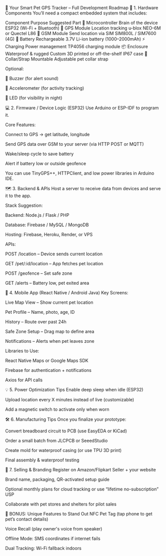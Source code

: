 🐶 Your Smart Pet GPS Tracker – Full Development Roadmap
🔧 1. Hardware Components
You’ll need a compact embedded system that includes:

Component	Purpose	Suggested Part
🧠 Microcontroller	Brain of the device	ESP32 (Wi-Fi + Bluetooth)
📍 GPS Module	Location tracking	u-blox NEO-6M or Quectel L86
📶 GSM Module	Send location via SIM	SIM800L / SIM7600 (4G)
🔋 Battery	Rechargeable	3.7V Li-ion battery (1000–2000mAh)
⚡ Charging	Power management	TP4056 charging module
📦 Enclosure	Waterproof & rugged	Custom 3D printed or off-the-shelf IP67 case
🐾 Collar/Strap	Mountable	Adjustable pet collar strap

Optional:

📢 Buzzer (for alert sound)

🧠 Accelerometer (for activity tracking)

🔦 LED (for visibility in night)

💻 2. Firmware / Device Logic (ESP32)
Use Arduino or ESP-IDF to program it.

Core Features:

Connect to GPS → get latitude, longitude

Send GPS data over GSM to your server (via HTTP POST or MQTT)

Wake/sleep cycle to save battery

Alert if battery low or outside geofence

You can use TinyGPS++, HTTPClient, and low power libraries in Arduino IDE.

🗺️ 3. Backend & APIs
Host a server to receive data from devices and serve it to the app.

Stack Suggestion:

Backend: Node.js / Flask / PHP

Database: Firebase / MySQL / MongoDB

Hosting: Firebase, Heroku, Render, or VPS

APIs:

POST /location – Device sends current location

GET /pet/:id/location – App fetches pet location

POST /geofence – Set safe zone

GET /alerts – Battery low, pet exited area

📱 4. Mobile App (React Native / Android Java)
Key Screens:

Live Map View – Show current pet location

Pet Profile – Name, photo, age, ID

History – Route over past 24h

Safe Zone Setup – Drag map to define area

Notifications – Alerts when pet leaves zone

Libraries to Use:

React Native Maps or Google Maps SDK

Firebase for authentication + notifications

Axios for API calls

💡 5. Power Optimization Tips
Enable deep sleep when idle (ESP32)

Upload location every X minutes instead of live (customizable)

Add a magnetic switch to activate only when worn

🛠️ 6. Manufacturing Tips
Once you finalize your prototype:

Convert breadboard circuit to PCB (use EasyEDA or KiCad)

Order a small batch from JLCPCB or SeeedStudio

Create mold for waterproof casing (or use TPU 3D print)

Final assembly & waterproof testing

🛒 7. Selling & Branding
Register on Amazon/Flipkart Seller + your website

Brand name, packaging, QR-activated setup guide

Optional monthly plans for cloud tracking or use “lifetime no-subscription” USP

Collaborate with pet stores and shelters for pilot sales

🎁 BONUS: Unique Features to Stand Out
NFC Pet Tag (tap phone to get pet’s contact details)

Voice Recall (play owner's voice from speaker)

Offline Mode: SMS coordinates if internet fails

Dual Tracking: Wi-Fi fallback indoors

